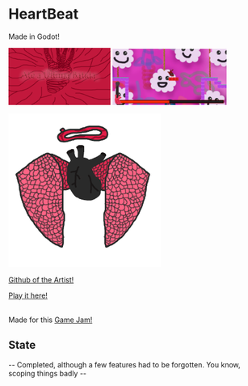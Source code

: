 # HeartBeat
 
Made in Godot!


<img src= "readmeres/menu.png" alt = "Menu" width="40%"> <img src= "readmeres/game_start.png" alt = "Game Start" width="45%"> 

<img src= "readmeres/black_heart.png" alt = "Black Heart" width="60%"> 

[Github of the Artist!](https://github.com/GreygorArchmoon)

[Play it here!](https://gotm.io/emilysalum/heart-beat)
<br><br>

Made for this [Game Jam!](https://itch.io/jam/game-jaaj-6)

## State
-- Completed, although a few features had to be forgotten. You know, scoping things badly --


